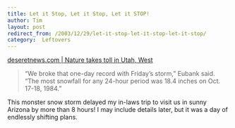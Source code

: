 ```yaml
---
title: Let it Stop, Let it Stop, Let it STOP!
author: Tim
layout: post
redirect_from: /2003/12/29/let-it-stop-let-it-stop-let-it-stop/
category:  Leftovers
---
```

[deseretnews.com | Nature takes toll in Utah, West][1]

> &#8220;We broke that one-day record with Friday&#8217;s storm,&#8221; Eubank said. &#8220;The most snowfall for any 24-hour period was 18.4 inches on Oct. 17-18, 1984.&#8221;

This monster snow storm delayed my in-laws trip to visit us in sunny Arizona by more than 8 hours! I may include details later, but it was a day of endlessly shifting plans.

 [1]: http://deseretnews.com/dn/view/0,1249,575039699,00.html "deseretnews.com | Nature takes toll in Utah, West"
